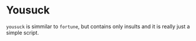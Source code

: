 # Yousuck

`yousuck` is simmilar to `fortune`, but contains only insults
and it is really just a simple script.
